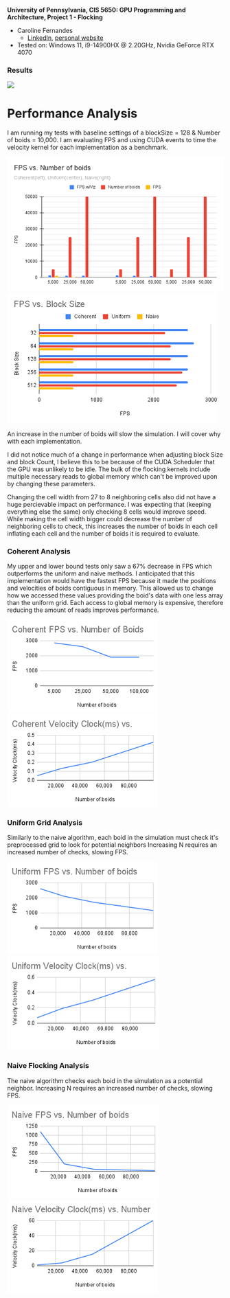 **University of Pennsylvania, CIS 5650: GPU Programming and Architecture,
Project 1 - Flocking**

* Caroline Fernandes
  * [LinkedIn](https://www.linkedin.com/in/caroline-fernandes-0-/), [personal website](https://0cfernandes00.wixsite.com/visualfx)
* Tested on: Windows 11, i9-14900HX @ 2.20GHz, Nvidia GeForce RTX 4070

### Results
![](boids_output.gif)

Performance Analysis
============================
I am running my tests with baseline settings of a blockSize = 128 & Number of boids = 10,000.
I am evaluating FPS and using CUDA events to time the velocity kernel for each implementation as a benchmark.

![](images/results/FPSvs.Numberofboids.png)
![](images/results/FPSvs.BlockSize.png)

An increase in the number of boids will slow the simulation. I will cover why with each implementation.

I did not notice much of a change in performance when adjusting block Size and block Count, I believe this 
to be because of the CUDA Scheduler that the GPU was unlikely to be idle. The bulk of the flocking kernels
include multiple necessary reads to global memory which can't be improved upon by changing these parameters.

Changing the cell width from 27 to 8 neighboring cells also did not have a huge percievable impact on performance.
I was expecting that (keeping everything else the same) only checking 8 cells would improve speed.
While making the cell width bigger could decrease the number of neighboring cells to check, this increases
the number of boids in each cell inflating each cell and the number of boids it is required to evaluate.

### Coherent Analysis
My upper and lower bound tests only saw a 67% decrease in FPS which outperforms the uniform and naive methods.
I anticipated that this implementation would have the fastest FPS because it made the positions and velocities of boids
contiguous in memory. This allowed us to change how we accessed these values providing the boid's data with one less array than the uniform grid.
Each access to global memory is expensive, therefore reducing the amount of reads improves performance.

![](images/results/CoherentFPSvs.NumberofBoids.png)
![](images/results/CoherentVelocityClock(ms)vs.Numberofboids.png)

### Uniform Grid Analysis
Similarly to the naive algorithm, each boid in the simulation must check it's preprocessed grid to look for potential neighbors
Increasing N requires an increased number of checks, slowing FPS.

![](images/results/UniformFPSvs.Numberofboids.png)
![](images/results/UniformVelocityClock(ms)vs.Numberofboids.png)

### Naive Flocking Analysis
The naive algorithm checks each boid in the simulation as a potential neighbor.
Increasing N requires an increased number of checks, slowing FPS.

![](images/results/NaiveFPSvs.Numberofboids.png)
![](images/results/NaiveVelocityClock(ms)vs.Numberofboids.png)


